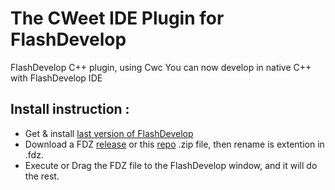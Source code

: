 # The CWeet IDE Plugin for FlashDevelop
FlashDevelop C++ plugin, using Cwc
You can now develop in native C++ with FlashDevelop IDE

## Install instruction :

* Get & install  [last version of FlashDevelop](http://www.flashdevelop.org/community/viewforum.php?f=11)
* Download a FDZ [release](https://github.com/Honera/CWide-FD-Plugin/releases) or this [repo](https://github.com/Honera/CWide-FD-Plugin/archive/master.zip) .zip file, then rename is extention in .fdz.
* Execute or Drag the FDZ file to the FlashDevelop window, and it will do the rest.
